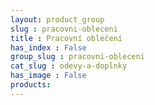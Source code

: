 ```yaml
---
layout: product_group
slug : pracovni-obleceni
title : Pracovní oblečení
has_index : False
group_slug : pracovni-obleceni
cat_slug : odevy-a-doplnky
has_image : False
products:
---
```


